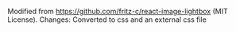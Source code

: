 Modified from https://github.com/fritz-c/react-image-lightbox (MIT License). Changes: Converted to css and an external css file